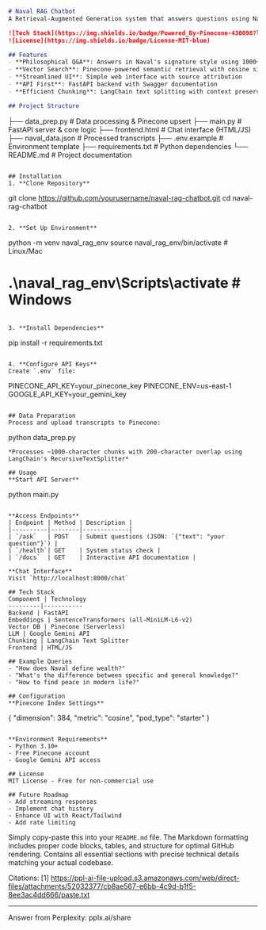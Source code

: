 ```markdown
# Naval RAG Chatbot  
A Retrieval-Augmented Generation system that answers questions using Naval Ravikant's wisdom from podcasts and writings. Combines semantic search with LLM generation for context-aware philosophical responses.

![Tech Stack](https://img.shields.io/badge/Powered_By-Pinecone-430098?logo=pinecone&style=flat)
![License](https://img.shields.io/badge/License-MIT-blue)

## Features  
- **Philosophical Q&A**: Answers in Naval's signature style using 1000+ knowledge chunks  
- **Vector Search**: Pinecone-powered semantic retrieval with cosine similarity  
- **Streamlined UI**: Simple web interface with source attribution  
- **API First**: FastAPI backend with Swagger documentation  
- **Efficient Chunking**: LangChain text splitting with context preservation  

## Project Structure  
```
├── data_prep.py              # Data processing & Pinecone upsert
├── main.py                   # FastAPI server & core logic
├── frontend.html             # Chat interface (HTML/JS)
├── naval_data.json           # Processed transcripts
├── .env.example              # Environment template
├── requirements.txt          # Python dependencies
└── README.md                 # Project documentation
```

## Installation  
1. **Clone Repository**  
```
git clone https://github.com/yourusername/naval-rag-chatbot.git
cd naval-rag-chatbot
```

2. **Set Up Environment**  
```
python -m venv naval_rag_env
source naval_rag_env/bin/activate  # Linux/Mac
# .\naval_rag_env\Scripts\activate  # Windows
```

3. **Install Dependencies**  
```
pip install -r requirements.txt
```

4. **Configure API Keys**  
Create `.env` file:  
```
PINECONE_API_KEY=your_pinecone_key
PINECONE_ENV=us-east-1
GOOGLE_API_KEY=your_gemini_key
```

## Data Preparation  
Process and upload transcripts to Pinecone:  
```
python data_prep.py
```
*Processes ~1000-character chunks with 200-character overlap using LangChain's RecursiveTextSplitter*

## Usage  
**Start API Server**  
```
python main.py
```

**Access Endpoints**  
| Endpoint | Method | Description |  
|----------|--------|-------------|  
| `/ask`   | POST   | Submit questions (JSON: `{"text": "your question"}`) |  
| `/health`| GET    | System status check |  
| `/docs`  | GET    | Interactive API documentation |  

**Chat Interface**  
Visit `http://localhost:8000/chat`  

## Tech Stack  
Component | Technology  
---------|-----------  
Backend | FastAPI  
Embeddings | SentenceTransformers (all-MiniLM-L6-v2)  
Vector DB | Pinecone (Serverless)  
LLM | Google Gemini API  
Chunking | LangChain Text Splitter  
Frontend | HTML/JS  

## Example Queries  
- "How does Naval define wealth?"  
- "What's the difference between specific and general knowledge?"  
- "How to find peace in modern life?"  

## Configuration  
**Pinecone Index Settings**  
```
{
  "dimension": 384,
  "metric": "cosine",
  "pod_type": "starter"
}
```

**Environment Requirements**  
- Python 3.10+  
- Free Pinecone account  
- Google Gemini API access  

## License  
MIT License - Free for non-commercial use

## Future Roadmap
- Add streaming responses
- Implement chat history
- Enhance UI with React/Tailwind
- Add rate limiting
```

Simply copy-paste this into your `README.md` file. The Markdown formatting includes proper code blocks, tables, and structure for optimal GitHub rendering. Contains all essential sections with precise technical details matching your actual codebase.

Citations:
[1] https://ppl-ai-file-upload.s3.amazonaws.com/web/direct-files/attachments/52032377/cb8ae567-e6bb-4c9d-b1f5-8ee3ac4dd666/paste.txt

---
Answer from Perplexity: pplx.ai/share
